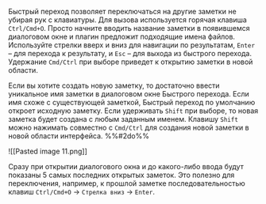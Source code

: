 Быстрый переход позволяет переключаться на другие заметки не убирая рук с клавиатуры. Для вызова используется горячая клавиша `Ctrl/Cmd+O`. Просто начните вводить название заметки в появившемся диалоговом окне и плагин предложит подходящие имена файлов. Используйте стрелки вверх и вниз для навигации по результатам, `Enter` – для перехода к результату, и `Esc` – для выхода из быстрого перехода. Удержание `Cmd/Ctrl` при выборе приведет к открытию заметки в новой области. 

Если вы хотите создать новую заметку, то достаточно ввести уникальное имя заметки в диалоговом окне Быстрого перехода. Если имя схоже с существующей заметкой, Быстрый переход по умолчанию откроет исходную заметку. Если удерживать `Shift` при выборе, то новая заметка будет создана с любым заданным именем. Клавишу `Shift` можно нажимать совместно с `Cmd/Ctrl` для создания новой заметки в новой области интерфейса. %%#2do%%

![[Pasted image 11.png]]

Сразу при открытии диалогового окна и до какого-либо ввода будут показаны 5 самых последних открытых заметок. Это полезно для переключения, например, к прошлой заметке последовательностью клавиш `Ctrl/Cmd+O` → `Стрелка вниз` → `Enter`.